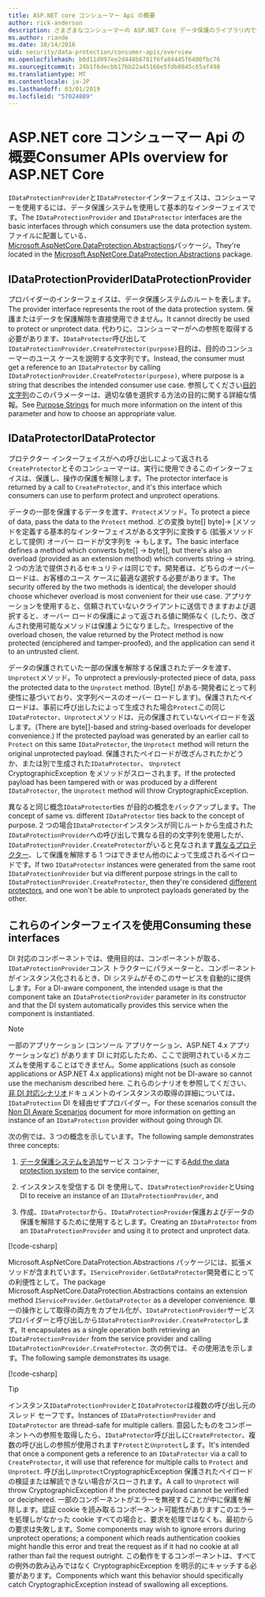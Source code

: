```yaml
---
title: ASP.NET core コンシューマー Api の概要
author: rick-anderson
description: さまざまなコンシューマーの ASP.NET Core データ保護のライブラリ内で使用可能な Api の概要が表示されます。
ms.author: riande
ms.date: 10/14/2016
uid: security/data-protection/consumer-apis/overview
ms.openlocfilehash: b0d11d097ee2d448b6781f6fa84445f6400fbc76
ms.sourcegitcommit: 24b1f6decbb17bb22a45166e5fdb0845c65af498
ms.translationtype: MT
ms.contentlocale: ja-JP
ms.lasthandoff: 03/01/2019
ms.locfileid: "57024889"
---
```

# <a name="consumer-apis-overview-for-aspnet-core"></a><span data-ttu-id="33fdb-103">ASP.NET core コンシューマー Api の概要</span><span class="sxs-lookup"><span data-stu-id="33fdb-103">Consumer APIs overview for ASP.NET Core</span></span>

<span data-ttu-id="33fdb-104">`IDataProtectionProvider`と`IDataProtector`インターフェイスは、コンシューマーを使用するには、データ保護システムを使用して基本的なインターフェイスです。</span><span class="sxs-lookup"><span data-stu-id="33fdb-104">The `IDataProtectionProvider` and `IDataProtector` interfaces are the basic interfaces through which consumers use the data protection system.</span></span> <span data-ttu-id="33fdb-105">ファイルに配置している、 [Microsoft.AspNetCore.DataProtection.Abstractions](https://www.nuget.org/packages/Microsoft.AspNetCore.DataProtection.Abstractions/)パッケージ。</span><span class="sxs-lookup"><span data-stu-id="33fdb-105">They're located in the [Microsoft.AspNetCore.DataProtection.Abstractions](https://www.nuget.org/packages/Microsoft.AspNetCore.DataProtection.Abstractions/) package.</span></span>

## <a name="idataprotectionprovider"></a><span data-ttu-id="33fdb-106">IDataProtectionProvider</span><span class="sxs-lookup"><span data-stu-id="33fdb-106">IDataProtectionProvider</span></span>

<span data-ttu-id="33fdb-107">プロバイダーのインターフェイスは、データ保護システムのルートを表します。</span><span class="sxs-lookup"><span data-stu-id="33fdb-107">The provider interface represents the root of the data protection system.</span></span> <span data-ttu-id="33fdb-108">保護またはデータを保護解除を直接使用できません。</span><span class="sxs-lookup"><span data-stu-id="33fdb-108">It cannot directly be used to protect or unprotect data.</span></span> <span data-ttu-id="33fdb-109">代わりに、コンシューマーがへの参照を取得する必要があります、`IDataProtector`呼び出して`IDataProtectionProvider.CreateProtector(purpose)`目的は、目的のコンシューマーのユース ケースを説明する文字列です。</span><span class="sxs-lookup"><span data-stu-id="33fdb-109">Instead, the consumer must get a reference to an `IDataProtector` by calling `IDataProtectionProvider.CreateProtector(purpose)`, where purpose is a string that describes the intended consumer use case.</span></span> <span data-ttu-id="33fdb-110">参照してください[目的文字列](xref:security/data-protection/consumer-apis/purpose-strings)のこのパラメーターは、適切な値を選択する方法の目的に関する詳細な情報。</span><span class="sxs-lookup"><span data-stu-id="33fdb-110">See [Purpose Strings](xref:security/data-protection/consumer-apis/purpose-strings) for much more information on the intent of this parameter and how to choose an appropriate value.</span></span>

## <a name="idataprotector"></a><span data-ttu-id="33fdb-111">IDataProtector</span><span class="sxs-lookup"><span data-stu-id="33fdb-111">IDataProtector</span></span>

<span data-ttu-id="33fdb-112">プロテクター インターフェイスがへの呼び出しによって返される`CreateProtector`とそのコンシューマーは、実行に使用できるこのインターフェイスは、保護し、操作の保護を解除します。</span><span class="sxs-lookup"><span data-stu-id="33fdb-112">The protector interface is returned by a call to `CreateProtector`, and it's this interface which consumers can use to perform protect and unprotect operations.</span></span>

<span data-ttu-id="33fdb-113">データの一部を保護するデータを渡す、`Protect`メソッド。</span><span class="sxs-lookup"><span data-stu-id="33fdb-113">To protect a piece of data, pass the data to the `Protect` method.</span></span> <span data-ttu-id="33fdb-114">どの変換 byte[] byte]-> [メソッドを定義する基本的なインターフェイスがある文字列に変換する (拡張メソッドとして提供) オーバー ロードが文字列を -> もします。</span><span class="sxs-lookup"><span data-stu-id="33fdb-114">The basic interface defines a method which converts byte[] -> byte[], but there's also an overload (provided as an extension method) which converts string -> string.</span></span> <span data-ttu-id="33fdb-115">2 つの方法で提供されるセキュリティは同じです。開発者は、どちらのオーバー ロードは、お客様のユース ケースに最適な選択する必要があります。</span><span class="sxs-lookup"><span data-stu-id="33fdb-115">The security offered by the two methods is identical; the developer should choose whichever overload is most convenient for their use case.</span></span> <span data-ttu-id="33fdb-116">アプリケーションを使用すると、信頼されていないクライアントに送信できますおよび選択すると、オーバー ロードの保護によって返される値に関係なく (したり、改ざんされ使用可能なメソッドは保護ようになりました。</span><span class="sxs-lookup"><span data-stu-id="33fdb-116">Irrespective of the overload chosen, the value returned by the Protect method is now protected (enciphered and tamper-proofed), and the application can send it to an untrusted client.</span></span>

<span data-ttu-id="33fdb-117">データの保護されていた一部の保護を解除する保護されたデータを渡す、`Unprotect`メソッド。</span><span class="sxs-lookup"><span data-stu-id="33fdb-117">To unprotect a previously-protected piece of data, pass the protected data to the `Unprotect` method.</span></span> <span data-ttu-id="33fdb-118">(Byte[] がある-開発者にとって利便性に基づいており、文字列ベースのオーバー ロードします)。保護されたペイロードは、事前に呼び出したによって生成された場合`Protect`この同じ`IDataProtector`、`Unprotect`メソッドは、元の保護されていないペイロードを返します。</span><span class="sxs-lookup"><span data-stu-id="33fdb-118">(There are byte[]-based and string-based overloads for developer convenience.) If the protected payload was generated by an earlier call to `Protect` on this same `IDataProtector`, the `Unprotect` method will return the original unprotected payload.</span></span> <span data-ttu-id="33fdb-119">保護されたペイロードが改ざんされたかどうか、または別で生成された`IDataProtector`、 `Unprotect` CryptographicException をメソッドがスローされます。</span><span class="sxs-lookup"><span data-stu-id="33fdb-119">If the protected payload has been tampered with or was produced by a different `IDataProtector`, the `Unprotect` method will throw CryptographicException.</span></span>

<span data-ttu-id="33fdb-120">異なると同じ概念`IDataProtector`ties が目的の概念をバックアップします。</span><span class="sxs-lookup"><span data-stu-id="33fdb-120">The concept of same vs. different `IDataProtector` ties back to the concept of purpose.</span></span> <span data-ttu-id="33fdb-121">2 つの場合`IDataProtector`インスタンスが同じルートから生成された`IDataProtectionProvider`への呼び出しで異なる目的の文字列を使用したが、`IDataProtectionProvider.CreateProtector`がいると見なされます[異なるプロテクター](xref:security/data-protection/consumer-apis/purpose-strings)、して保護を解除する 1 つはできません他のによって生成されるペイロードです。</span><span class="sxs-lookup"><span data-stu-id="33fdb-121">If two `IDataProtector` instances were generated from the same root `IDataProtectionProvider` but via different purpose strings in the call to `IDataProtectionProvider.CreateProtector`, then they're considered [different protectors](xref:security/data-protection/consumer-apis/purpose-strings), and one won't be able to unprotect payloads generated by the other.</span></span>

## <a name="consuming-these-interfaces"></a><span data-ttu-id="33fdb-122">これらのインターフェイスを使用</span><span class="sxs-lookup"><span data-stu-id="33fdb-122">Consuming these interfaces</span></span>

<span data-ttu-id="33fdb-123">DI 対応のコンポーネントでは、使用目的は、コンポーネントが取る、`IDataProtectionProvider`コンス トラクターにパラメーターと、コンポーネントがインスタンス化されるとき、DI システムがそのこのサービスを自動的に提供します。</span><span class="sxs-lookup"><span data-stu-id="33fdb-123">For a DI-aware component, the intended usage is that the component take an `IDataProtectionProvider` parameter in its constructor and that the DI system automatically provides this service when the component is instantiated.</span></span>

> [!NOTE]
> <span data-ttu-id="33fdb-124">一部のアプリケーション (コンソール アプリケーション、ASP.NET 4.x アプリケーションなど) があります DI に対応したため、ここで説明されているメカニズムを使用することはできません。</span><span class="sxs-lookup"><span data-stu-id="33fdb-124">Some applications (such as console applications or ASP.NET 4.x applications) might not be DI-aware so cannot use the mechanism described here.</span></span> <span data-ttu-id="33fdb-125">これらのシナリオを参照してください、[非 DI 対応シナリオ](xref:security/data-protection/configuration/non-di-scenarios)ドキュメントのインスタンスの取得の詳細については、 `IDataProtection` DI を経由せずプロバイダー。</span><span class="sxs-lookup"><span data-stu-id="33fdb-125">For these scenarios consult the [Non DI Aware Scenarios](xref:security/data-protection/configuration/non-di-scenarios) document for more information on getting an instance of an `IDataProtection` provider without going through DI.</span></span>

<span data-ttu-id="33fdb-126">次の例では、3 つの概念を示しています。</span><span class="sxs-lookup"><span data-stu-id="33fdb-126">The following sample demonstrates three concepts:</span></span>

1. <span data-ttu-id="33fdb-127">[データ保護システムを追加](xref:security/data-protection/configuration/overview)サービス コンテナーにする</span><span class="sxs-lookup"><span data-stu-id="33fdb-127">[Add the data protection system](xref:security/data-protection/configuration/overview) to the service container,</span></span>

2. <span data-ttu-id="33fdb-128">インスタンスを受信する DI を使用して、`IDataProtectionProvider`と</span><span class="sxs-lookup"><span data-stu-id="33fdb-128">Using DI to receive an instance of an `IDataProtectionProvider`, and</span></span>

3. <span data-ttu-id="33fdb-129">作成、`IDataProtector`から、`IDataProtectionProvider`保護およびデータの保護を解除するために使用するとします。</span><span class="sxs-lookup"><span data-stu-id="33fdb-129">Creating an `IDataProtector` from an `IDataProtectionProvider` and using it to protect and unprotect data.</span></span>

[!code-csharp[](../using-data-protection/samples/protectunprotect.cs?highlight=26,34,35,36,37,38,39,40)]

<span data-ttu-id="33fdb-130">Microsoft.AspNetCore.DataProtection.Abstractions パッケージには、拡張メソッドが含まれています。`IServiceProvider.GetDataProtector`開発者にとっての利便性として。</span><span class="sxs-lookup"><span data-stu-id="33fdb-130">The package Microsoft.AspNetCore.DataProtection.Abstractions contains an extension method `IServiceProvider.GetDataProtector` as a developer convenience.</span></span> <span data-ttu-id="33fdb-131">単一の操作として取得の両方をカプセル化が、`IDataProtectionProvider`サービス プロバイダーと呼び出しから`IDataProtectionProvider.CreateProtector`します。</span><span class="sxs-lookup"><span data-stu-id="33fdb-131">It encapsulates as a single operation both retrieving an `IDataProtectionProvider` from the service provider and calling `IDataProtectionProvider.CreateProtector`.</span></span> <span data-ttu-id="33fdb-132">次の例では、その使用法を示します。</span><span class="sxs-lookup"><span data-stu-id="33fdb-132">The following sample demonstrates its usage.</span></span>

[!code-csharp[](./overview/samples/getdataprotector.cs?highlight=15)]

>[!TIP]
> <span data-ttu-id="33fdb-133">インスタンス`IDataProtectionProvider`と`IDataProtector`は複数の呼び出し元のスレッド セーフです。</span><span class="sxs-lookup"><span data-stu-id="33fdb-133">Instances of `IDataProtectionProvider` and `IDataProtector` are thread-safe for multiple callers.</span></span> <span data-ttu-id="33fdb-134">意図したものをコンポーネントへの参照を取得したら、`IDataProtector`呼び出しに`CreateProtector`、複数の呼び出しの参照が使用されます`Protect`と`Unprotect`します。</span><span class="sxs-lookup"><span data-stu-id="33fdb-134">It's intended that once a component gets a reference to an `IDataProtector` via a call to `CreateProtector`, it will use that reference for multiple calls to `Protect` and `Unprotect`.</span></span> <span data-ttu-id="33fdb-135">呼び出し`Unprotect`CryptographicException 保護されたペイロードの検証または解読できない場合がスローされます。</span><span class="sxs-lookup"><span data-stu-id="33fdb-135">A call to `Unprotect` will throw CryptographicException if the protected payload cannot be verified or deciphered.</span></span> <span data-ttu-id="33fdb-136">一部のコンポーネントがエラーを無視することが中に保護を解除します。認証 cookie を読み取るコンポーネント可能性がありますこのエラーを処理しがなかった cookie すべての場合と、要求を処理ではなくも、最初からの要求は失敗します。</span><span class="sxs-lookup"><span data-stu-id="33fdb-136">Some components may wish to ignore errors during unprotect operations; a component which reads authentication cookies might handle this error and treat the request as if it had no cookie at all rather than fail the request outright.</span></span> <span data-ttu-id="33fdb-137">この動作をするコンポーネントは、すべての例外の飲み込みではなく CryptographicException を明示的にキャッチする必要があります。</span><span class="sxs-lookup"><span data-stu-id="33fdb-137">Components which want this behavior should specifically catch CryptographicException instead of swallowing all exceptions.</span></span>
